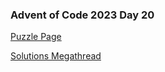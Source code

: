 ### Advent of Code 2023 Day 20

[Puzzle Page](https://adventofcode.com/2023/day/20)

[Solutions Megathread](https://www.reddit.com/r/adventofcode/comments/18mmfxb/2023_day_20_solutions/)
